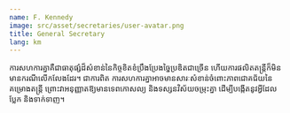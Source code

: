 ```yaml
---
name: F. Kennedy
image: src/asset/secretaries/user-avatar.png
title: General Secretary
lang: km
---
```


ការសហការគ្នាគឺជាធាតុផ្សំដ៏សំខាន់នៃកិច្ចខិតខំប្រឹងប្រែងច្នៃប្រឌិតជាច្រើន ហើយការផលិតតន្ត្រីក៏មិនមានករណីលើកលែងដែរ។ ជាការពិត ការសហការគ្នាអាចមានសារៈសំខាន់ចំពោះភាពជោគជ័យនៃគម្រោងតន្ត្រី ព្រោះវាអនុញ្ញាតឱ្យមានទេពកោសល្យ និងទស្សនវិស័យចម្រុះគ្នា ដើម្បីបង្កើតនូវអ្វីដែលប្លែក និងទាក់ទាញ។
